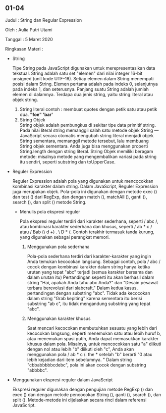 ## 01-04

Judul : String dan Regular Expression

Oleh : Aulia Putri Utami

Tanggal : 5 Maret 2020

Ringkasan Materi :

- String
 
  Tipe String pada JavaScript digunakan untuk merepresentasikan data tekstual. String adalah satu set "elemen" dari nilai integer 16-bit unsigned (unit kode UTF-16). Setiap elemen dalam String menempati posisi dalam String. Elemen pertama adalah pada indeks 0, selanjutnya pada indeks 1, dan seterusnya. Panjang suatu String adalah jumlah elemen di dalamnya. Terdapa dua jenis string, yaitu string literal atau objek string.
	1. String literal
	   contoh : membuat quotes dengan petik satu atau petik dua.
	   **"foe"**
	   **'bar'**
	2. String Objek   
	   String objek adalah pembungkus di sekitar tipe data primitif string. Pada nilai literal string memanggil salah satu metode objek String  — JavaScript secara otomatis mengubah string literal menjadi objek String sementara, memanggil metode tersebut, lalu membuang String objek sementara. Anda juga bisa menggunakan properti String.length dengan string literal. String Objek memiliki beragam metode: misalnya metode yang mengembalikan variasi pada string itu sendiri, seperti substring dan toUpperCase. 

- Reguler Expression
 
  Reguler Expression adalah pola yang digunakan untuk mencocokkan kombinasi karakter dalam string. Dalam JavaScript, Reguler Expression juga merupakan objek. Pola-pola ini digunakan dengan metode exec () dan test () dari RegExp, dan dengan match (), matchAll (), ganti (), search (), dan split () metode String. 

	* Menulis pola ekspresi reguler
	  
	  Pola ekspresi reguler terdiri dari karakter sederhana, seperti / abc /, atau kombinasi karakter sederhana dan khusus, seperti / ab * c / atau / Bab (\ d +) \. \ D * /. Contoh terakhir termasuk tanda kurung, yang digunakan sebagai perangkat memori. 
	  1. Menggunakan pola sederhana
	   
	     Pola-pola sederhana terdiri dari karakter-karakter yang ingin Anda temukan kecocokan langsung. Sebagai contoh, pola / abc / cocok dengan kombinasi karakter dalam string hanya ketika urutan yang tepat "abc" terjadi (semua karakter bersama dan dalam urutan itu) Pertandingan seperti itu akan berhasil dalam string "Hai, apakah Anda tahu abc Anda?" dan "Desain pesawat terbaru berevolusi dari slabcraft." Dalam kedua kasus, pertandingan dengan substring "abc". Tidak ada kecocokan dalam string "Grab kepiting" karena sementara itu berisi substring "ab c", itu tidak mengandung substring yang tepat "abc".

	  2. Menggunakan karakter khusus
	   
	     Saat mencari kecocokan membutuhkan sesuatu yang lebih dari kecocokan langsung, seperti menemukan satu atau lebih huruf b, atau menemukan spasi putih, Anda dapat memasukkan karakter khusus dalam pola. Misalnya, untuk mencocokkan satu "a" diikuti dengan nol atau lebih "b" diikuti oleh "c", Anda akan menggunakan pola / ab * c /: the * setelah "b" berarti "0 atau lebih kejadian dari item sebelumnya. " Dalam string "cbbabbbbbcdebc", pola ini akan cocok dengan substring "abbbbc".

- Menggunakan ekspresi reguler dalam JavaScript
 
  Ekspresi reguler digunakan dengan pengujian metode RegExp () dan exec () dan dengan metode pencocokan String (), ganti (), search (), dan split (). Metode-metode ini dijelaskan secara rinci dalam referensi JavaScript.

  

